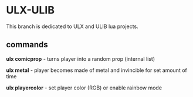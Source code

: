# ULX-ULIB
This branch is dedicated to ULX and ULIB lua projects.

## commands

**ulx comicprop** - turns player into a random prop (internal list)

**ulx metal** - player becomes made of metal and invincible for set amount of time

**ulx playercolor** - set player color (RGB) or enable rainbow mode
